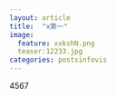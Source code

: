 ```yaml
---
layout: article
title:  "x第一"
image: 
  feature: xxkshN.png
  teaser:12233.jpg
categories: postsinfovis
---
```

4567
